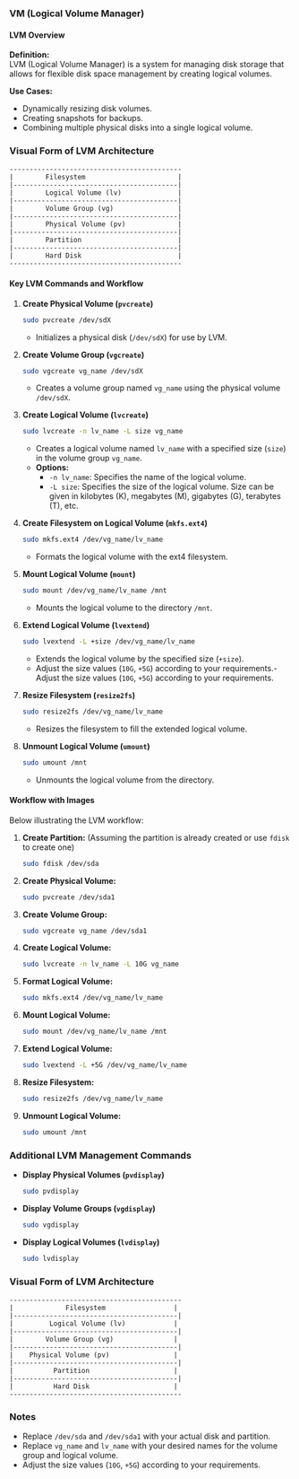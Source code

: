 ### VM (Logical Volume Manager)

#### LVM Overview

**Definition:**  
LVM (Logical Volume Manager) is a system for managing disk storage that allows for flexible disk space management by creating logical volumes.

**Use Cases:**  
- Dynamically resizing disk volumes.
- Creating snapshots for backups.
- Combining multiple physical disks into a single logical volume.

### Visual Form of LVM Architecture

```
-------------------------------------------
|        Filesystem                       |
|-----------------------------------------|
|        Logical Volume (lv)              |
|-----------------------------------------|
|        Volume Group (vg)                |
|-----------------------------------------|
|        Physical Volume (pv)             |
|-----------------------------------------|
|        Partition                        |
|-----------------------------------------|
|        Hard Disk                        |
-------------------------------------------
```

#### Key LVM Commands and Workflow

1. **Create Physical Volume (`pvcreate`)**
   ```bash
   sudo pvcreate /dev/sdX
   ```
   - Initializes a physical disk (`/dev/sdX`) for use by LVM.

2. **Create Volume Group (`vgcreate`)**
   ```bash
   sudo vgcreate vg_name /dev/sdX
   ```
   - Creates a volume group named `vg_name` using the physical volume `/dev/sdX`.

3. **Create Logical Volume (`lvcreate`)**
   ```bash
   sudo lvcreate -n lv_name -L size vg_name
   ```
   - Creates a logical volume named `lv_name` with a specified size (`size`) in the volume group `vg_name`.
   - **Options:**
     - `-n lv_name`: Specifies the name of the logical volume.
     - `-L size`: Specifies the size of the logical volume. Size can be given in kilobytes (K), megabytes (M), gigabytes (G), terabytes (T), etc.

4. **Create Filesystem on Logical Volume (`mkfs.ext4`)**
   ```bash
   sudo mkfs.ext4 /dev/vg_name/lv_name
   ```
   - Formats the logical volume with the ext4 filesystem.

5. **Mount Logical Volume (`mount`)**
   ```bash
   sudo mount /dev/vg_name/lv_name /mnt
   ```
   - Mounts the logical volume to the directory `/mnt`.

6. **Extend Logical Volume (`lvextend`)**
   ```bash
   sudo lvextend -L +size /dev/vg_name/lv_name
   ```
   - Extends the logical volume by the specified size (`+size`).
   - Adjust the size values (`10G`, `+5G`) according to your requirements.- Adjust the size values (`10G`, `+5G`) according to your requirements.

7. **Resize Filesystem (`resize2fs`)**
   ```bash
   sudo resize2fs /dev/vg_name/lv_name
   ```
   - Resizes the filesystem to fill the extended logical volume.

8. **Unmount Logical Volume (`umount`)**
   ```bash
   sudo umount /mnt
   ```
   - Unmounts the logical volume from the directory.

#### Workflow with Images

Below  illustrating the LVM workflow:

1. **Create Partition:** (Assuming the partition is already created or use `fdisk` to create one)
   ```bash
   sudo fdisk /dev/sda
   ```

2. **Create Physical Volume:**
   ```bash
   sudo pvcreate /dev/sda1
   ```

3. **Create Volume Group:**
   ```bash
   sudo vgcreate vg_name /dev/sda1
   ```

4. **Create Logical Volume:**
   ```bash
   sudo lvcreate -n lv_name -L 10G vg_name
   ```

5. **Format Logical Volume:**
   ```bash
   sudo mkfs.ext4 /dev/vg_name/lv_name
   ```

6. **Mount Logical Volume:**
   ```bash
   sudo mount /dev/vg_name/lv_name /mnt
   ```

7. **Extend Logical Volume:**
   ```bash
   sudo lvextend -L +5G /dev/vg_name/lv_name
   ```

8. **Resize Filesystem:**
   ```bash
   sudo resize2fs /dev/vg_name/lv_name
   ```

9. **Unmount Logical Volume:**
   ```bash
   sudo umount /mnt
   ```

### Additional LVM Management Commands

- **Display Physical Volumes (`pvdisplay`)**
  ```bash
  sudo pvdisplay
  ```

- **Display Volume Groups (`vgdisplay`)**
  ```bash
  sudo vgdisplay
  ```

- **Display Logical Volumes (`lvdisplay`)**
  ```bash
  sudo lvdisplay
  ```

### Visual Form of LVM Architecture

```
-------------------------------------------
|             Filesystem                 |
|-----------------------------------------|
|         Logical Volume (lv)            |
|-----------------------------------------|
|        Volume Group (vg)               |
|-----------------------------------------|
|    Physical Volume (pv)                |
|-----------------------------------------|
|          Partition                     |
|-----------------------------------------|
|          Hard Disk                     |
-------------------------------------------
```

### Notes

- Replace `/dev/sda` and `/dev/sda1` with your actual disk and partition.
- Replace `vg_name` and `lv_name` with your desired names for the volume group and logical volume.
- Adjust the size values (`10G`, `+5G`) according to your requirements.